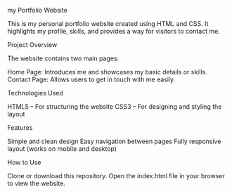  my Portfolio Website

This is my personal portfolio website created using HTML and CSS.
It highlights my profile, skills, and provides a way for visitors to contact me.

 Project Overview

The website contains two main pages:

Home Page: Introduces me and showcases my basic details or skills.
Contact Page: Allows users to get in touch with me easily.

 Technologies Used

HTML5 – For structuring the website
CSS3 – For designing and styling the layout

 Features

Simple and clean design
Easy navigation between pages
Fully responsive layout (works on mobile and desktop)

 How to Use

Clone or download this repository.
Open the index.html file in your browser to view the website.
